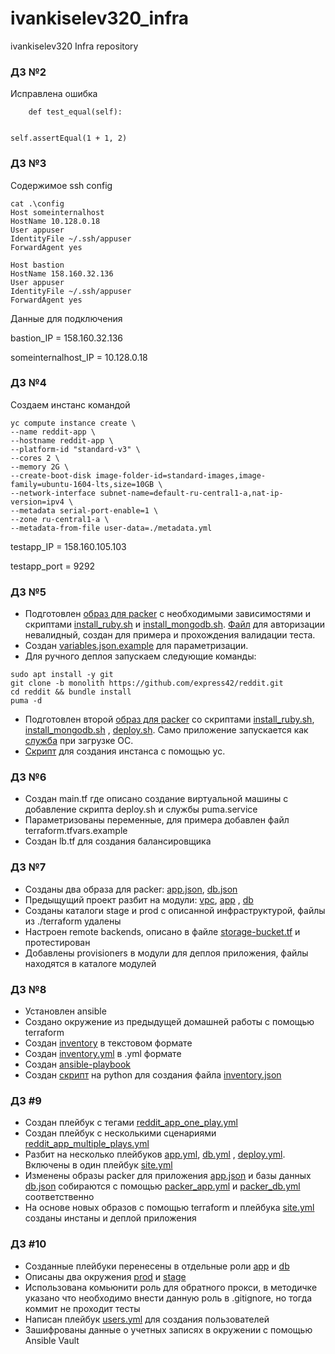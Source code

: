 # ivankiselev320_infra

ivankiselev320 Infra repository

### ДЗ №2

Исправлена ошибка

```
    def test_equal(self):


self.assertEqual(1 + 1, 2)
```

### ДЗ №3

Содержимое ssh config

```
cat .\config
Host someinternalhost
HostName 10.128.0.18
User appuser
IdentityFile ~/.ssh/appuser
ForwardAgent yes

Host bastion
HostName 158.160.32.136
User appuser
IdentityFile ~/.ssh/appuser
ForwardAgent yes
```

Данные для подключения

bastion_IP = 158.160.32.136

someinternalhost_IP = 10.128.0.18

### ДЗ №4

Создаем инстанс командой

```
yc compute instance create \
--name reddit-app \
--hostname reddit-app \
--platform-id "standard-v3" \
--cores 2 \
--memory 2G \
--create-boot-disk image-folder-id=standard-images,image-family=ubuntu-1604-lts,size=10GB \
--network-interface subnet-name=default-ru-central1-a,nat-ip-version=ipv4 \
--metadata serial-port-enable=1 \
--zone ru-central1-a \
--metadata-from-file user-data=./metadata.yml
```

testapp_IP = 158.160.105.103

testapp_port = 9292

### ДЗ №5

- Подготовлен [образ для packer](/packer/ubuntu16.json) с необходимыми зависимостями и
  скриптами [install_ruby.sh](/packer/scripts/install_ruby.sh)
  и [install_mongodb.sh](/packer/scripts/install_mongodb.sh). [Файл](/packer/service-account-key.json.example) для
  авторизации невалидный, создан для примера и прохождения валидации теста.
- Создан [variables.json.example](/packer/variables.json.example) для параметризации.
- Для ручного деплоя запускаем следующие команды:

```
sudo apt install -y git
git clone -b monolith https://github.com/express42/reddit.git
cd reddit && bundle install
puma -d
```

- Подготовлен второй [образ для packer](/packer/immutable.json) со
  скриптами [install_ruby.sh](/packer/scripts/install_ruby.sh), [install_mongodb.sh](/packer/scripts/install_mongodb.sh)
  , [deploy.sh](/packer/scripts/deploy.sh). Само приложение запускается как [служба](/packer/files/reddit.service) при
  загрузке ОС.
- [Скрипт](/config-scripts/create-reddit-vm.sh) для создания инстанса с помощью yc.

### ДЗ №6

- Создан main.tf где описано создание виртуальной машины с добавление скрипта deploy.sh и службы puma.service
- Параметризованы переменные, для примера добавлен файл terraform.tfvars.example
- Создан lb.tf для создания балансировщика

### ДЗ №7

- Созданы два образа для packer: [app.json](packer/app.json), [db.json](packer/db.json)
- Предыщущий проект разбит на модули: [vpc](terraform/modules/vpc/main.tf), [app](terraform/modules/app/main.tf)
  , [db](terraform/modules/db/main.tf)
- Созданы каталоги stage и prod с описанной инфраструктурой, файлы из ./terraform удалены
- Настроен remote backends, описано в файле [storage-bucket.tf](terraform/storage-bucket.tf) и протестирован
- Добавлены provisioners в модули для деплоя приложения, файлы находятся в каталоге модулей

### ДЗ №8

- Установлен ansible
- Создано окружение из предыдущей домашней работы с помощью terraform
- Создан [inventory](ansible/old/inventory) в текстовом формате
- Создан [inventory.yml](ansible/inventory.yml) в .yml формате
- Создан [ansible-playbook](ansible/old/clone.yml)
- Создан [скрипт](ansible/old/inventory.py) на python для создания файла [inventory.json](ansible/old/inventory.json)

### ДЗ #9

- Создан плейбук с тегами [reddit_app_one_play.yml](ansible/old/reddit_app_one_play.yml)
- Создан плейбук с несколькими сценариями [reddit_app_multiple_plays.yml](ansible/old/reddit_app_multiple_plays.yml)
- Разбит на несколько плейбуков [app.yml](ansible/playbooks/app.yml), [db.yml](ansible/playbooks/db.yml)
  , [deploy.yml](ansible/playbooks/deploy.yml). Включены в один плейбук [site.yml](ansible/playbooks/site.yml)
- Изменены образы packer для приложения [app.json](packer/app.json) и базы данных [db.json](packer/db.json) собираются с
  помощью [packer_app.yml](packer/ansible/packer_app.yml) и [packer_db.yml](packer/ansible/packer_db.yml) соответственно
- На основе новых образов с помощью terraform и плейбука [site.yml](ansible/playbooks/site.yml) созданы инстаны и деплой
  приложения

### ДЗ #10

- Созданные плейбуки перенесены в отдельные роли [app](ansible/roles/app) и [db](ansible/roles/db)
- Описаны два окружения [prod](ansible/environments/prod) и [stage](ansible/environments/stage)
- Использована комьюнити роль для обратного прокси, в методичке указано что необходимо внести данную роль в .gitignore,
  но тогда коммит не проходит тесты
- Написан плейбук [users.yml](ansible/playbooks/users.yml) для создания пользователей
- Зашифрованы данные о учетных записях в окружении с помощью Ansible Vault
